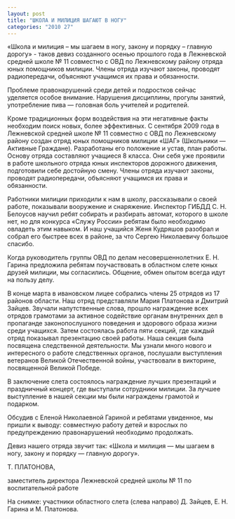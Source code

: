 ```yaml
---
layout: post
title: "ШКОЛА И МИЛИЦИЯ ШАГАЮТ В НОГУ"
categories: "2010 27"
---
```


«Школа и милиция – мы шагаем в ногу, закону и порядку – главную дорогу» - таков девиз созданного осенью прошлого года в Лежневской средней школе № 11 совместно с ОВД по Лежневскому району отряда юных помощников милиции. Члены отряда изучают законы, проводят радиопередачи, объясняют учащимся их права и обязанности.

Проблеме правонарушений среди детей и подростков сейчас уделяется особое внимание. Нарушения дисциплины, прогулы занятий, употребление пива — головная боль учителей и родителей.

Кроме традиционных форм воздействия на эти негативные факты необходим поиск новых, более эффективных. С сентября 2009 года в Лежневской средней школе № 11 совместно с ОВД по Лежневскому району создан отряд юных помощников милиции «ШАГ» (Школьники — Активные Граждане). Разработаны его положение и устав, план работы. Основу отряда составляют учащиеся 8 класса. Они себя уже проявили в работе школьного отряда юных инспекторов дорожного движения, подготовили себе достойную смену. Члены отряда изучают законы, проводят радиопередачи, объясняют учащимся их права и обязанности.

Работники милиции приходили к нам в школу, рассказывали о своей работе, показывали вооружение и снаряжение. Инспектор ГИБДД С. Н. Белоусов научил ребят собирать и разбирать автомат, которого в школе нет, но для конкурса «Служу России» ребятам было необходимо овладеть этим навыком. И наш учащийся Женя Кудряшов разобрал и собрал его быстрее всех в районе, за что Сергею Николаевичу большое спасибо.

Когда руководитель группы ОВД по делам несовершеннолетних Е. Н. Гарина предложила ребятам поучаствовать в областном слете юных друзей милиции, мы согласились. Общение, обмен опытом всегда идут на пользу делу.

В конце марта в ивановском лицее собрались члены 25 отрядов из 17 районов области. Наш отряд представляли Мария Платонова и Дмитрий Зайцев. Звучали напутственные слова, прошло награждение всех отрядов грамотами за активное содействие органам внутренних дел в пропаганде законопослушного поведения и здорового образа жизни среди учащихся. Затем состоялась работа пяти секций, где каждый отряд показывал презентацию своей работы. Наша секция была посвящена следственной деятельности. Мы узнали много нового и интересного о работе следственных органов, послушали выступления ветеранов Великой Отечественной войны, участвовали в викторине, посвященной Великой Победе.

В заключение слета состоялось награждение лучших презентаций и праздничный концерт, где выступали сотрудники милиции. За лучшее выступление в нашей секции мы были награждены грамотой и подарком.

Обсудив с Еленой Николаевной Гариной и ребятами увиденное, мы пришли к выводу: совместную работу детей и взрослых по предупреждению правонарушений необходимо продолжать.

Девиз нашего отряда звучит так: «Школа и милиция — мы шагаем в ногу, закону и порядку — главную дорогу».

Т. ПЛАТОНОВА,

заместитель директора Лежневской средней школы № 11 по воспитательной работе

На снимке: участники областного слета (слева направо) Д. Зайцев, Е. Н. Гарина и М. Платонова.


